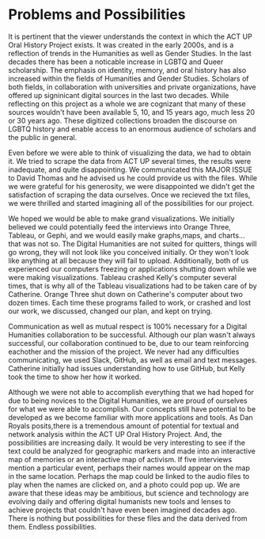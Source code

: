 # Problems and Possibilities 

It is pertinent that the viewer understands the context in which the ACT UP Oral History Project exists. It was created in the early 2000s, and is a reflection of trends in the Humanities as well as Gender Studies. In the last decades there has been a noticable increase in LGBTQ and Queer scholarship. The emphasis on identity, memory, and oral history has also increased within the fields of Humanities and Gender Studies. Scholars of both fields, in collaboration with universities and private organizations, have offered up signinicant digital sources in the last two decades. While reflecting on this project as a whole we are cognizant that many of these sources wouldn't have been available 5, 10, and 15 years ago, much less 20 or 30 years ago. These digitized collections broaden the discourse on LGBTQ history and enable access to an enormous audience of scholars and the public in general.  

Even before we were able to think of visualizing the data, we had to obtain it. We tried to scrape the data from ACT UP several times, the results were inadequate, and quite disappointing. We communicated this MAJOR ISSUE to David Thomas and he advised us he could provide us with the files. While we were grateful for his generosity, we were disappointed we didn't get the satisfaction of scraping the data ourselves. Once we recieved the txt files, we were thrilled and started imagining all of the possibilities for our project.  

We hoped we would be able to make grand visualizations. We initially believed we could potentially feed the interviews into Orange Three, Tableau, or Gephi, and we would easily make graphs,maps, and charts... that was not so. The Digital Humanities are not suited for quitters, things will go wrong, they will not look like you conceived initially. Or they won't look like anything at all because they will fail to upload. Additionally, both of us experienced our computers freezing or applications shutting down while we were making visualizations. Tableau crashed Kelly's computer several times, that is why all of the Tableau visualizations had to be taken care of by Catherine. Orange Three shut down on Catherine's computer about two dozen times. Each time these programs failed to work, or crashed and lost our work, we discussed, changed our plan, and kept on trying. 

Communication as well as mutual respect is 100% necessary for a Digital Humanities collaboration to be successful. Although our plan wasn't always successful, our collaboration continued to be, due to our team reinforcing eachother and the mission of the project. We never had any difficulties communicating, we used Slack, GitHub, as well as email and text messages. Catherine initially had issues understanding how to use GitHub, but Kelly took the time to show her how it worked.   

Although we were not able to accomplish everything that we had hoped for due to being novices to the Digital Humanities, we are proud of ourselves for what we were able to accomplish. Our concepts still have potential to be developed as we become familiar with more applications and tools. As Dan Royals posits,there is a tremendous amount of potential for textual and network analysis within the ACT UP Oral History Project. And, the possibilities are increasing daily. It would be very interesting to see if the text could be analyzed for geographic markers and made into an interactive map of memories or an interactive map of activism. If five interviews mention a particular event, perhaps their names would appear on the map in the same location. Perhaps the map could be linked to the audio files to play when the names are clicked on, and a photo could pop up. We are aware that these ideas may be ambitious, but science and technology are evolving daily and offering digital humanists new tools and lenses to achieve projects that couldn't have even been imagined decades ago. There is nothing but possibilities for these files and the data derived from them. Endless possibilities. 
